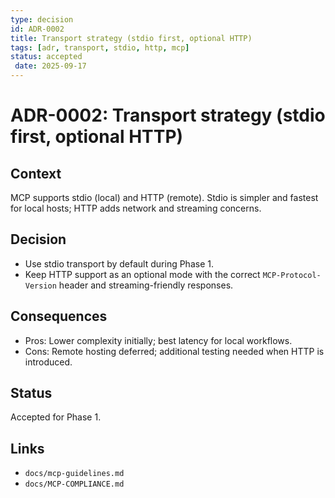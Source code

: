 ```yaml
---
type: decision
id: ADR-0002
title: Transport strategy (stdio first, optional HTTP)
tags: [adr, transport, stdio, http, mcp]
status: accepted
 date: 2025-09-17
---
```


# ADR-0002: Transport strategy (stdio first, optional HTTP)

## Context

MCP supports stdio (local) and HTTP (remote). Stdio is simpler and fastest for local hosts; HTTP adds network and streaming concerns.

## Decision

- Use stdio transport by default during Phase 1.
- Keep HTTP support as an optional mode with the correct `MCP-Protocol-Version` header and streaming-friendly responses.

## Consequences

- Pros: Lower complexity initially; best latency for local workflows.
- Cons: Remote hosting deferred; additional testing needed when HTTP is introduced.

## Status

Accepted for Phase 1.

## Links

- `docs/mcp-guidelines.md`
- `docs/MCP-COMPLIANCE.md`
